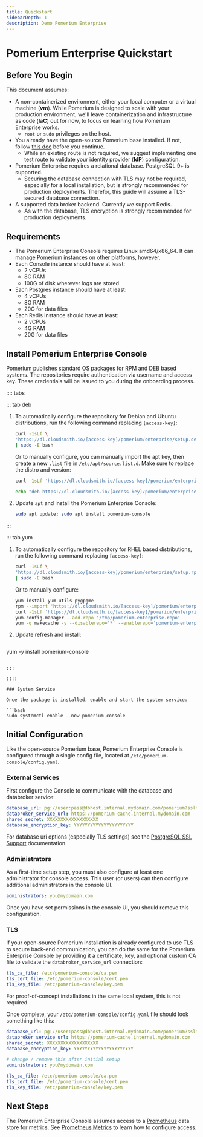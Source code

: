 ```yaml
---
title: Quickstart
sidebarDepth: 1
description: Demo Pomerium Enterprise
---
```


# Pomerium Enterprise Quickstart

## Before You Begin

This document assumes:

- A non-containerized environment, either your local computer or a virtual machine (**vm**). While Pomerium is designed to scale with your production environment, we'll leave containerization and infrastructure as code (**IaC**) out for now, to focus on learning how Pomerium Enterprise works.
   - `root` or `sudo` privileges on the host.
- You already have the open-source Pomerium base installed. If not, follow [this doc](/docs/install/binary.md) before you continue.
   - While an existing route is not required, we suggest implementing one test route to validate your identity provider (**IdP**) configuration.
- Pomerium Enterprise requires a relational database. PostgreSQL 9+ is supported.
   - Securing the database connection with TLS may not be required, especially for a local installation, but is strongly recommended for production deployments. Therefor, this guide will assume a TLS-secured database connection.
- A supported data broker backend. Currently we support Redis.
   - As with the database, TLS encryption is strongly recommended for production deployments.

## Requirements

- The Pomerium Enterprise Console requires Linux amd64/x86_64. It can manage Pomerium instances on other platforms, however.
- Each Console instance should have at least:
    - 2 vCPUs
    - 8G RAM
    - 100G of disk wherever logs are stored
- Each Postgres instance should have at least:
    - 4 vCPUs
    - 8G RAM
    - 20G for data files
- Each Redis instance should have at least:
    - 2 vCPUs
    - 4G RAM
    - 20G for data files

## Install Pomerium Enterprise Console

Pomerium publishes standard OS packages for RPM and DEB based systems. The repositories require authentication via username and access key. These credentials will be issued to you during the onboarding process.

:::: tabs
 
::: tab deb

1. To automatically configure the repository for Debian and Ubuntu distributions, run the following command replacing `[access-key]`:

   ```bash
   curl -1sLf \
   'https://dl.cloudsmith.io/[access-key]/pomerium/enterprise/setup.deb.sh' \
   | sudo -E bash
   ```

   Or to manually configure, you can manually import the apt key, then create a new `.list` file in `/etc/apt/source.list.d`. Make sure to replace the distro and version:

   ```bash
   curl -1sLf 'https://dl.cloudsmith.io/[access-key]/pomerium/enterprise/gpg.B1D0324399CB9BC3.key' | apt-key add -

   echo "deb https://dl.cloudsmith.io/[access-key]/pomerium/enterprise/deb/debian buster main" | sudo tee /apt/sources.list.d/pomerium-console.list
   ```

1. Update `apt` and install the Pomerium Enterprise Console:

   ```bash
   sudo apt update; sudo apt install pomerium-console
   ```

:::
 
 
::: tab yum

1. To automatically configure the repository for RHEL based distributions, run the following command replacing `[access-key]`:

   ```bash
   curl -1sLf \
   'https://dl.cloudsmith.io/[access-key]/pomerium/enterprise/setup.rpm.sh' \
   | sudo -E bash
   ```

   Or to manually configure:

   ```bash
   yum install yum-utils pygpgme
   rpm --import 'https://dl.cloudsmith.io/[access-key]/pomerium/enterprise/gpg.B1D0324399CB9BC3.key'
   curl -1sLf 'https://dl.cloudsmith.io/[access-key]/pomerium/enterprise/config.rpm.txt?distro=el&codename=8' > /tmp/pomerium-enterprise.repo
   yum-config-manager --add-repo '/tmp/pomerium-enterprise.repo'
   yum -q makecache -y --disablerepo='*' --enablerepo='pomerium-enterprise'
   ```

1. Update refresh and install:

   ```bash
yum -y install pomerium-console
   ```

:::

::::

### System Service

Once the package is installed, enable and start the system service:

```bash
sudo systemctl enable --now pomerium-console
```

## Initial Configuration

Like the open-source Pomerium base, Pomerium Enterprise Console is configured through a single config file, located at `/etc/pomerium-console/config.yaml`.

### External Services

First configure the Console to communicate with the database and databroker service:

```yaml
database_url: pg://user:pass@dbhost.internal.mydomain.com/pomerium?sslmode=require
databroker_service_url: https://pomerium-cache.internal.mydomain.com
shared_secret: XXXXXXXXXXXXXXXXXXX
database_encryption_key: YYYYYYYYYYYYYYYYYYYYYY
```

For database uri options (especially TLS settings) see the [PostgreSQL SSL Support](https://www.postgresql.org/docs/9.1/libpq-ssl.html) documentation.

### Administrators

As a first-time setup step, you must also configure at least one administrator for console access. This user (or users) can then configure additional administrators in the console UI.

```yaml
administrators: you@mydomain.com
```

Once you have set permissions in the console UI, you should remove this configuration.

### TLS

If your open-source Pomerium installation is already configured to use TLS to secure back-end communication, you can do the same for the Pomerium Enterprise Console by providing it a certificate, key, and optional custom CA file to validate the `databroker_service_url` connection:

```yaml
tls_ca_file: /etc/pomerium-console/ca.pem
tls_cert_file: /etc/pomerium-console/cert.pem
tls_key_file: /etc/pomerium-console/key.pem
```

For proof-of-concept installations in the same local system, this is not required.

Once complete, your `/etc/pomerium-console/config.yaml` file should look something like this:

```yaml
database_url: pg://user:pass@dbhost.internal.mydomain.com/pomerium?sslmode=require
databroker_service_url: https://pomerium-cache.internal.mydomain.com
shared_secret: XXXXXXXXXXXXXXXXXXX
database_encryption_key: YYYYYYYYYYYYYYYYYYYYYY

# change / remove this after initial setup
administrators: you@mydomain.com

tls_ca_file: /etc/pomerium-console/ca.pem
tls_cert_file: /etc/pomerium-console/cert.pem
tls_key_file: /etc/pomerium-console/key.pem
```

## Next Steps

The Pomerium Enterprise Console assumes access to a [Prometheus](https://prometheus.io/) data store for metrics. See [Prometheus Metrics](/enterprise/prometheus.md) to learn how to configure access.
